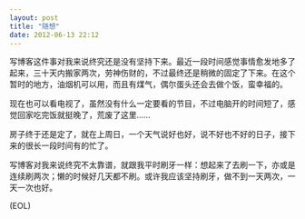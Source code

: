 ```yaml
---
layout: post
title: "随想"
date: 2012-06-13 22:12
---
```


写博客这件事对我来说终究还是没有坚持下来。最近一段时间感觉事情愈发地多了起来，三十天内搬家两次，劳神伤财的，不过最终还是稍微的固定了下来。在这个暂时的地方，油烟机可以用，而且有煤气，偶尔蛋头还会去做个饭，蛮幸福的。

现在也可以看电视了，虽然没有什么一定要看的节目，不过电脑开的时间短了，感觉回家吃完饭就挺晚了，荒废了这里……

房子终于还是定了，就在上周日，一个天气说好也好，说不好也不好的日子，接下来的很长一段时间有的忙了。

写博客对我来说终究不太靠谱，就跟我平时刷牙一样：想起来了去刷一下，亦或是连续刷两次；懒的时候好几天都不刷。或许我应该坚持刷牙，做不到一天两次，一天一次也好。

(EOL)
